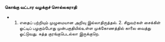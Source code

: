 **கொங்கு வட்டார வழக்குச் சொல்லகராதி**
- 1. எதைப் பற்றியும் முழுமையான அறிவு இல்லாதிருத்தல். 2. சிறுவர்கள் சைக்கிள் ஓட்டிப் பழகும்போது முன்பகுதியில்உள்ள முக்கோணத்தில் காலை வைத்து ஓட்டுவது. சுத்த குரங்குபெடல்லா இருக்குறெ.

